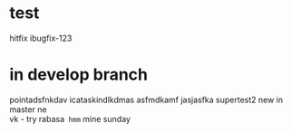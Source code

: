 # test
hitfix
ibugfix-123
# in develop branch
pointadsfnkdav
icataskindlkdmas
asfmdkamf
jasjasfka
supertest2
new in master
ne	
vk - try
rabasa`
hmm`
mine
sunday
